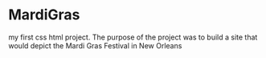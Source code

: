 # MardiGras
my first css html project.
The purpose of the project was to build a site that would depict the Mardi Gras Festival in New Orleans
